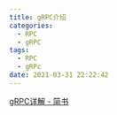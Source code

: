 ```yaml
---
title: gRPC介绍
categories:
  - RPC
  - gRPC
tags:
  - RPC
  - gRPc
date: 2021-03-31 22:22:42
---
```


[gRPC详解 - 简书](https://www.jianshu.com/p/9c947d98e192)

